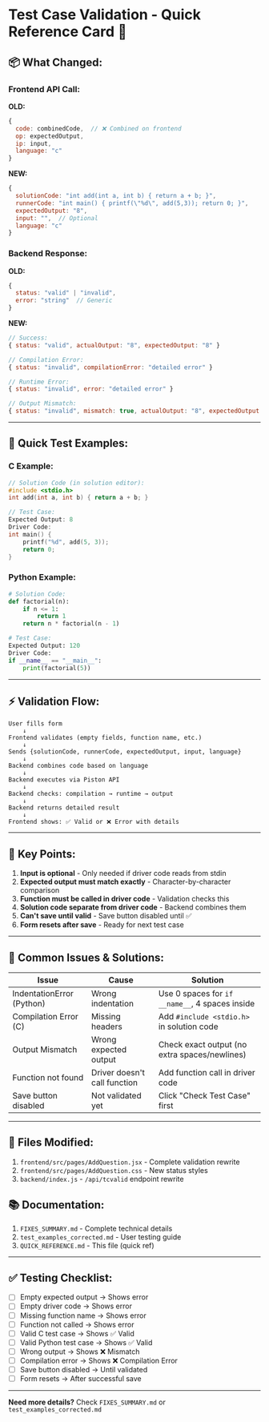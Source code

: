 # Test Case Validation - Quick Reference Card 🚀

## 📦 What Changed:

### Frontend API Call:

**OLD:**

```javascript
{
  code: combinedCode,  // ❌ Combined on frontend
  op: expectedOutput,
  ip: input,
  language: "c"
}
```

**NEW:**

```javascript
{
  solutionCode: "int add(int a, int b) { return a + b; }",
  runnerCode: "int main() { printf(\"%d\", add(5,3)); return 0; }",
  expectedOutput: "8",
  input: "",  // Optional
  language: "c"
}
```

### Backend Response:

**OLD:**

```javascript
{
  status: "valid" | "invalid",
  error: "string"  // Generic
}
```

**NEW:**

```javascript
// Success:
{ status: "valid", actualOutput: "8", expectedOutput: "8" }

// Compilation Error:
{ status: "invalid", compilationError: "detailed error" }

// Runtime Error:
{ status: "invalid", error: "detailed error" }

// Output Mismatch:
{ status: "invalid", mismatch: true, actualOutput: "8", expectedOutput: "10" }
```

---

## 🎯 Quick Test Examples:

### C Example:

```c
// Solution Code (in solution editor):
#include <stdio.h>
int add(int a, int b) { return a + b; }

// Test Case:
Expected Output: 8
Driver Code:
int main() {
    printf("%d", add(5, 3));
    return 0;
}
```

### Python Example:

```python
# Solution Code:
def factorial(n):
    if n <= 1:
        return 1
    return n * factorial(n - 1)

# Test Case:
Expected Output: 120
Driver Code:
if __name__ == "__main__":
    print(factorial(5))
```

---

## ⚡ Validation Flow:

```
User fills form
    ↓
Frontend validates (empty fields, function name, etc.)
    ↓
Sends {solutionCode, runnerCode, expectedOutput, input, language}
    ↓
Backend combines code based on language
    ↓
Backend executes via Piston API
    ↓
Backend checks: compilation → runtime → output
    ↓
Backend returns detailed result
    ↓
Frontend shows: ✅ Valid or ❌ Error with details
```

---

## 🔑 Key Points:

1. **Input is optional** - Only needed if driver code reads from stdin
2. **Expected output must match exactly** - Character-by-character comparison
3. **Function must be called in driver code** - Validation checks this
4. **Solution code separate from driver code** - Backend combines them
5. **Can't save until valid** - Save button disabled until ✅
6. **Form resets after save** - Ready for next test case

---

## 🐛 Common Issues & Solutions:

| Issue                     | Cause                        | Solution                                        |
| ------------------------- | ---------------------------- | ----------------------------------------------- |
| IndentationError (Python) | Wrong indentation            | Use 0 spaces for `if __name__`, 4 spaces inside |
| Compilation Error (C)     | Missing headers              | Add `#include <stdio.h>` in solution code       |
| Output Mismatch           | Wrong expected output        | Check exact output (no extra spaces/newlines)   |
| Function not found        | Driver doesn't call function | Add function call in driver code                |
| Save button disabled      | Not validated yet            | Click "Check Test Case" first                   |

---

## 📖 Files Modified:

1. `frontend/src/pages/AddQuestion.jsx` - Complete validation rewrite
2. `frontend/src/pages/AddQuestion.css` - New status styles
3. `backend/index.js` - `/api/tcvalid` endpoint rewrite

## 📚 Documentation:

1. `FIXES_SUMMARY.md` - Complete technical details
2. `test_examples_corrected.md` - User testing guide
3. `QUICK_REFERENCE.md` - This file (quick ref)

---

## ✅ Testing Checklist:

- [ ] Empty expected output → Shows error
- [ ] Empty driver code → Shows error
- [ ] Missing function name → Shows error
- [ ] Function not called → Shows error
- [ ] Valid C test case → Shows ✅ Valid
- [ ] Valid Python test case → Shows ✅ Valid
- [ ] Wrong output → Shows ❌ Mismatch
- [ ] Compilation error → Shows ❌ Compilation Error
- [ ] Save button disabled → Until validated
- [ ] Form resets → After successful save

---

**Need more details?** Check `FIXES_SUMMARY.md` or `test_examples_corrected.md`

